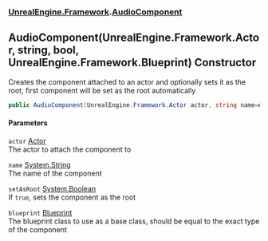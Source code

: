 ### [UnrealEngine.Framework](./UnrealEngine-Framework.md 'UnrealEngine.Framework').[AudioComponent](./AudioComponent.md 'UnrealEngine.Framework.AudioComponent')
## AudioComponent(UnrealEngine.Framework.Actor, string, bool, UnrealEngine.Framework.Blueprint) Constructor
Creates the component attached to an actor and optionally sets it as the root, first component will be set as the root automatically  
```csharp
public AudioComponent(UnrealEngine.Framework.Actor actor, string name=null, bool setAsRoot=false, UnrealEngine.Framework.Blueprint blueprint=null);
```
#### Parameters
<a name='UnrealEngine-Framework-AudioComponent-AudioComponent(UnrealEngine-Framework-Actor_string_bool_UnrealEngine-Framework-Blueprint)-actor'></a>
`actor` [Actor](./Actor.md 'UnrealEngine.Framework.Actor')  
The actor to attach the component to  
  
<a name='UnrealEngine-Framework-AudioComponent-AudioComponent(UnrealEngine-Framework-Actor_string_bool_UnrealEngine-Framework-Blueprint)-name'></a>
`name` [System.String](https://docs.microsoft.com/en-us/dotnet/api/System.String 'System.String')  
The name of the component  
  
<a name='UnrealEngine-Framework-AudioComponent-AudioComponent(UnrealEngine-Framework-Actor_string_bool_UnrealEngine-Framework-Blueprint)-setAsRoot'></a>
`setAsRoot` [System.Boolean](https://docs.microsoft.com/en-us/dotnet/api/System.Boolean 'System.Boolean')  
If `true`, sets the component as the root  
  
<a name='UnrealEngine-Framework-AudioComponent-AudioComponent(UnrealEngine-Framework-Actor_string_bool_UnrealEngine-Framework-Blueprint)-blueprint'></a>
`blueprint` [Blueprint](./Blueprint.md 'UnrealEngine.Framework.Blueprint')  
The blueprint class to use as a base class, should be equal to the exact type of the component  
  
